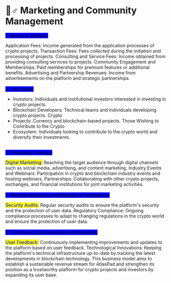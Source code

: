 # 🧙♂ Marketing and Community Management

<mark style="background-color:blue;">1.   Revenue Streams:</mark>

Application Fees: Income generated from the application processes of crypto projects. Transaction Fees: Fees collected during the initiation and processing of projects. Consulting and Service Fees: Income obtained from providing consulting services to projects. Community Engagement and Memberships: Paid memberships for premium features or additional benefits. Advertising and Partnership Revenues: Income from advertisements on the platform and strategic partnerships. \
\
<mark style="background-color:blue;">2.   User Base:</mark>

* Investors: Individuals and institutional investors interested in investing in crypto projects.&#x20;
* Blockchain Developers: Technical teams and individuals developing crypto projects. Crypto&#x20;
* Projects: Currency and blockchain-based projects. Those Wishing to Contribute to the Crypto&#x20;
* Ecosystem: Individuals looking to contribute to the crypto world and diversify their investments.&#x20;

\
<mark style="background-color:blue;">3.   Marketing Strategy:</mark>

<mark style="color:blue;">Digital Marketing:</mark> Reaching the target audience through digital channels such as social media, advertising, and content marketing. Industry Events and Webinars: Participation in crypto and blockchain industry events and hosting webinars. Partnerships: Collaborating with other crypto projects, exchanges, and financial institutions for joint marketing activities. \
\
<mark style="background-color:blue;">4.   Risk Management and Regulatory Compliance:</mark>

<mark style="color:blue;">Security Audits:</mark> Regular security audits to ensure the platform's security and the protection of user data. Regulatory Compliance: Ongoing compliance processes to adapt to changing regulations in the crypto world and ensure the protection of user data. \
\
<mark style="background-color:blue;">5.   Continuous Improvement and Innovation:</mark>

<mark style="color:blue;">User Feedback:</mark> Continuously implementing improvements and updates to the platform based on user feedback. Technological Innovations: Keeping the platform's technical infrastructure up-to-date by tracking the latest developments in blockchain technology. This business model aims to establish a sustainable revenue stream for AtlasPad and strengthen its position as a trustworthy platform for crypto projects and investors by expanding its user base.
